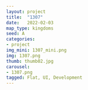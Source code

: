 ```yaml
---
layout: project
title:  "1307"
date:   2022-02-03
map_type: kingdoms
seed: A
categories:
- project
img_mini: 1307_mini.png
img: 1307.png
thumb: thumb02.jpg
carousel:
- 1307.png
tagged: Flat, UI, Development
---
```

